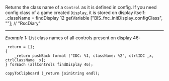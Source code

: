 Returns the class name of a `Control` as it is defined in config. If you need config class of a game created `Display`, it is stored on display itself:
<sqf>_className = findDisplay 12 getVariable ["BIS_fnc_initDisplay_configClass", ""]; // "RscDiary"</sqf>


---
*Example 1:*
List class names of all controls present on display 46:

```sqf
_return = [];
{
	_return pushBack format ["IDC: %1, className: %2", ctrlIDC _x, ctrlClassName _x];
} forEach (allControls findDisplay 46);

copyToClipboard (_return joinString endl);
```